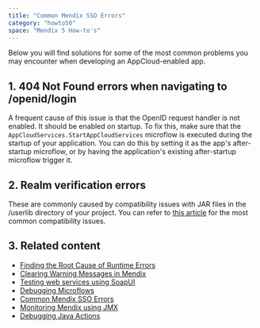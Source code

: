 ```yaml
---
title: "Common Mendix SSO Errors"
category: "howto50"
space: "Mendix 5 How-to's"
---
```


Below you will find solutions for some of the most common problems you may encounter when developing an AppCloud-enabled app.

## 1. 404 Not Found errors when navigating to /openid/login

A frequent cause of this issue is that the OpenID request handler is not enabled. It should be enabled on startup. To fix this, make sure that the `AppCloudServices.StartAppCloudServices` microflow is executed during the startup of your application. You can do this by setting it as the app's after-startup microflow, or by having the application's existing after-startup microflow trigger it.

## 2\. Realm verification errors

These are commonly caused by compatibility issues with JAR files in the <projectpath>/userlib directory of your project. You can refer to [this article](/refguide5/Troubleshooting) for the most common compatibility issues.

## 3\. Related content

*   [Finding the Root Cause of Runtime Errors](/howto50/Finding+the+Root+Cause+of+Runtime+Errors)
*   [Clearing Warning Messages in Mendix](/howto50/Clearing+Warning+Messages+in+Mendix)
*   [Testing web services using SoapUI](/howto50/Testing+web+services+using+SoapUI)
*   [Debugging Microflows](/howto50/Debugging+Microflows)
*   [Common Mendix SSO Errors](/howto50/Common+Mendix+SSO+Errors)
*   [Monitoring Mendix using JMX](/howto50/Monitoring+Mendix+using+JMX)
*   [Debugging Java Actions](/howto50/Debugging+Java+Actions)

